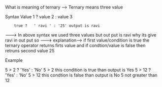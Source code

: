 What is meaning of ternary --> Ternary means three value 

Syntax  Value 1 ? value 2 : value 3

        true ?   ' ravi ' : '25' output is ravi 

---> In above syntax we used three values but out put is ravi why its give ravi in out put so 
---> explanation--> if first value/condition is true the ternary operator returns firts value and if condtion/value is false then retruns second value 25  

Example 

5 > 2 ? 'Yes' : 'No' 5 > 2 this condition is true than output is Yes
5 > 12 ? 'Yes' : 'No' 5 > 12 this condtion is false than output is No 5 not greater than 12